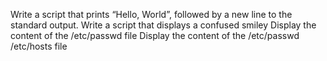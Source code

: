 Write a script that prints “Hello, World”, followed by a new line to the standard output.
Write a script that displays a confused smiley
Display the content of the /etc/passwd file
Display the content of the /etc/passwd /etc/hosts file

